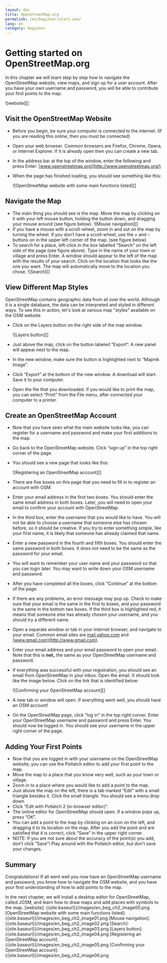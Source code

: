 ```yaml
---
layout: doc
title: OpenStreetMap.org
permalink: /en/beginner/start-osm/
lang: en
category: beginner
---
```


Getting started on OpenStreetMap.org
====================================

In this chapter we will learn step by step how to navigate the
OpenStreetMap website, view maps, and sign up for a user
account. After you have your own username and password, you will be able
to contribute your first points to the map.

![website][]

Visit the OpenStreetMap Website
-------------------------------
-   Before you begin, be sure your computer is connected to the internet.
    (If you are reading this online, then you must be connected)
-   Open your web browser. Common browsers are Firefox, Chrome, Opera, or Internet
    Explorer. If it is already open then you can create a new tab.
-   In the address bar at the top of the window, enter the following and press Enter:
    [www.openstreetmap.org](http://www.openstreetmap.org/)
-   When the page has finished loading, you should see something like
    this:

    ![OpenStreetMap website with some main functions listed][]

Navigate the Map
----------------

-   The main thing you should see is the map. Move the map by clicking
    on it with your left mouse button, holding the button down, and
    dragging your mouse around (see figure below).
     ![Mouse navigation][]
-   If you have a mouse with a scroll-wheel, zoom in and out on the map
    by turning the wheel. If you don’t have a scroll-wheel, use the +
    and – buttons on in the upper left corner of the map. (see figure
    below)
-   To search for a place, left-click in the box labelled “Search” on
    the left side of the page (see figure above). Type in the name of
    your town or village and press Enter. A window should appear to the
    left of the map with the results of your search. Click on the
    location that looks like the one you want. The map will
    automatically move to the location you chose.
    ![Search][]
   

View Different Map Styles
------------------------
OpenStreetMap contains geographic data from all over the world. Although
it is a single database, the data can be interpreted and styled in
different ways. To see this in action, let's look at various map "styles"
available on the OSM website.

-   Click on the Layers button on the right side of the map window.

    ![Layers button][]

-   Just above the map, click on the button labeled “Export”. A new
    panel will appear next to the map.
-   In the new window, make sure the button is highlighted next to
    “Mapnik Image”.
-   Click “Export” at the bottom of the new window. A download will
    start. Save it to your computer.
-   Open the file that you downloaded. If you would like to print the
    map, you can select “Print” from the File menu, after connected your
    computer to a printer.

Create an OpenStreetMap Account
-------------------------------

-   Now that you have seen what the main website looks like, you can
    register for a username and password and make your first additions
    to the map.
-   Go back to the OpenStreetMap website. Click “sign up” in the top
    right corner of the page.
-   You should see a new page that looks like this:

    ![Registering an OpenStreetMap account][]

-   There are five boxes on this page that you need to fill in to
    register an account with OSM.
-   Enter your email address in the first two boxes. You should enter
    the same email address in both boxes. Later, you will need to open
    your email to confirm your account with OpenStreetMap.
-   In the third box, enter the username that you would like to have.
    You will not be able to choose a username that someone else has
    chosen before, so it should be creative. If you try to enter
    something simple, like your first name, it is likely that someone
    has already claimed that name.
-   Enter a new password in the fourth and fifth boxes. You should enter
    the same password in both boxes. It does not need to be the same as
    the password for your email.
-   You will want to remember your user name and your password so that
    you can login later. You may want to write down your OSM username
    and password.
-   After you have completed all the boxes, click “Continue” at the
    bottom of the page.
-   If there are any problems, an error message may pop up. Check to
    make sure that your email is the same in the first to boxes, and
    your password is the same in the bottom two boxes. If the third box
    is highlighted red, it means that someone else has already chosen
    your username, and you should try a different name.
-   Open a separate window or tab in your internet browser, and navigate
    to your email.  Common email sites are [mail.yahoo.com](http://mail.yahoo.com)
    and [www.gmail.com](http://www.gmail.com).
-   Enter your email address and your email password to open your email.
    Note that this is __not___ the same as your OpenStreetMap username and
    password.
-   If everything was successful with your registration, you should see
    an email from OpenStreetMap in your inbox. Open the email. It should
    look like the image below. Click on the link that is identified
    below:

    ![Confirming your OpenStreetMap account][]

-   A new tab or window will open. If everything went well, you should
    have an OSM account!
-   On the OpenStreetMap page, click “log in” in the top right corner.
    Enter your OpenStreetMap username and password and press Enter. You
    should now be logged in. You should see your username in the upper
    right corner of the page.

Adding Your First Points
------------------------

-   Now that you are logged in with your username on the OpenStreetMap
    website, you can use the Potlatch editor to add your first point to
    the map.
-   Move the map to a place that you know very well, such as your town
    or village.
-   Zoom in to a place where you would like to add a point to the map.
-   Just above the map on the left, there is a tab marked “Edit” with a small
    triangle besides it. Click the small triangle. You should see a menu
    drop down.
-   Click “Edit with Potlatch 2 (in-browser editor)”.
-   The online editor for OpenStreetMap should open. If a window pops
    up, press “OK”.
-   You can add a point to the map by clicking on an icon on the left,
    and dragging it to its location on the map. After you add the point
    and are satisfied that it is correct, click “Save” in the upper
    right corner.
-   NOTE: If you are not sure about the accuracy of the point(s) you
    add, don’t click “Save”! Play around with the Potlatch editor, but
    don’t save your changes.

Summary
-------

Congratulations! If all went well you now have an OpenStreetMap username
and password, you know how to navigate the OSM website, and you have
your first understanding of how to add points to the map.

In the next chapter, we will install a desktop editor for OpenStreetMap,
called JOSM, and learn how to draw maps and add places with symbols to 
the map.
[website]: {{site.baseurl}}/images/en_beg_ch2_image00.png
[OpenStreetMap website with some main functions listed]: {{site.baseurl}}/images/en_beg_ch2_image01.png
[Mouse navigation]: {{site.baseurl}}/images/en_beg_ch2_image02.png
[Search]: {{site.baseurl}}/images/en_beg_ch2_image03.png
[Layers button]: {{site.baseurl}}/images/en_beg_ch2_image04.png
[Registering an OpenStreetMap account]: {{site.baseurl}}/images/en_beg_ch2_image05.png
[Confirming your OpenStreetMap account]: {{site.baseurl}}/images/en_beg_ch2_image06.png
